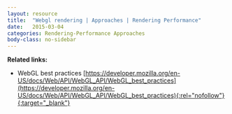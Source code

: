 ```yaml
---
layout: resource
title:  "Webgl rendering | Approaches | Rendering Performance"
date:   2015-03-04
categories: Rendering-Performance Approaches
body-class: no-sidebar
---
```


**Related links:**

- WebGL best practices [https://developer.mozilla.org/en-US/docs/Web/API/WebGL_API/WebGL_best_practices](https://developer.mozilla.org/en-US/docs/Web/API/WebGL_API/WebGL_best_practices){:rel="nofollow"}{:target="_blank"}